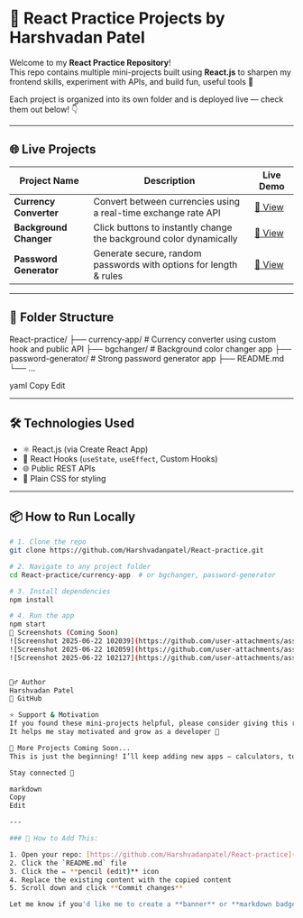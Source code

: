 # 🧪 React Practice Projects by Harshvadan Patel

Welcome to my **React Practice Repository**!  
This repo contains multiple mini-projects built using **React.js** to sharpen my frontend skills, experiment with APIs, and build fun, useful tools 🚀

Each project is organized into its own folder and is deployed live — check them out below! 👇

---

## 🌐 Live Projects

| Project Name             | Description                                                       | Live Demo |
|--------------------------|-------------------------------------------------------------------|-----------|
| **Currency Converter**   | Convert between currencies using a real-time exchange rate API    | [🔗 View](https://react-practice-chi-opal.vercel.app/) |
| **Background Changer**   | Click buttons to instantly change the background color dynamically| [🔗 View](https://react-practice-ghtp.vercel.app/) |
| **Password Generator**   | Generate secure, random passwords with options for length & rules | [🔗 View](https://react-practice-pg.vercel.app/) |

---

## 📁 Folder Structure

React-practice/
├── currency-app/ # Currency converter using custom hook and public API
├── bgchanger/ # Background color changer app
├── password-generator/ # Strong password generator app
├── README.md
└── ...

yaml
Copy
Edit

---

## 🛠️ Technologies Used

- ⚛️ React.js (via Create React App)
- 🎣 React Hooks (`useState`, `useEffect`, Custom Hooks)
- 🌐 Public REST APIs
- 💅 Plain CSS for styling

---

## 📦 How to Run Locally

```bash
# 1. Clone the repo
git clone https://github.com/Harshvadanpatel/React-practice.git

# 2. Navigate to any project folder
cd React-practice/currency-app  # or bgchanger, password-generator

# 3. Install dependencies
npm install

# 4. Run the app
npm start
📸 Screenshots (Coming Soon)
![Screenshot 2025-06-22 102039](https://github.com/user-attachments/assets/ad3d4f62-e117-4cd5-90f6-30174e273119)
![Screenshot 2025-06-22 102059](https://github.com/user-attachments/assets/9bf3a28f-2d4c-489b-a831-7368397b328f)
![Screenshot 2025-06-22 102127](https://github.com/user-attachments/assets/42d84b0a-dbab-435e-9e6c-206648ca363b)


🙋‍♂️ Author
Harshvadan Patel
📎 GitHub

⭐ Support & Motivation
If you found these mini-projects helpful, please consider giving this repo a ⭐
It helps me stay motivated and grow as a developer 🙏

🚀 More Projects Coming Soon...
This is just the beginning! I’ll keep adding new apps — calculators, to-do lists, weather apps, and more.

Stay connected 🌟

markdown
Copy
Edit

---

### 📌 How to Add This:

1. Open your repo: [https://github.com/Harshvadanpatel/React-practice](https://github.com/Harshvadanpatel/React-practice)
2. Click the `README.md` file
3. Click the ✏️ **pencil (edit)** icon
4. Replace the existing content with the copied content
5. Scroll down and click **Commit changes**

Let me know if you'd like me to create a **banner** or **markdown badges** for your README!
